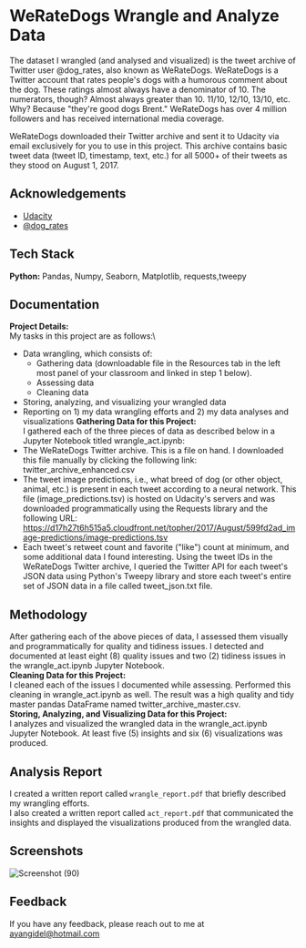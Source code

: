 
# WeRateDogs Wrangle and Analyze Data

The dataset I wrangled (and analysed and visualized) is the tweet archive of Twitter user @dog_rates, also known as WeRateDogs. WeRateDogs is a Twitter account that rates people's dogs with a humorous comment about the dog. These ratings almost always have a denominator of 10. The numerators, though? Almost always greater than 10. 11/10, 12/10, 13/10, etc. Why? Because "they're good dogs Brent." WeRateDogs has over 4 million followers and has received international media coverage.

WeRateDogs downloaded their Twitter archive and sent it to Udacity via email exclusively for you to use in this project. This archive contains basic tweet data (tweet ID, timestamp, text, etc.) for all 5000+ of their tweets as they stood on August 1, 2017.

## Acknowledgements

 - [Udacity](https://udacity.com)
 - [@dog_rates](https://twitter.com/dog_rates)



## Tech Stack

**Python:** Pandas, Numpy, Seaborn, Matplotlib, requests,tweepy
## Documentation

**Project Details:**\
My tasks in this project are as follows:\
* Data wrangling, which consists of:
     * Gathering data (downloadable file in the Resources tab in the left most panel of your classroom and linked in step 1 below).
    * Assessing data
    * Cleaning data
* Storing, analyzing, and visualizing your wrangled data
* Reporting on 1) my data wrangling efforts and 2) my data analyses and visualizations
**Gathering Data for this Project:**\
I gathered each of the three pieces of data as described below in a Jupyter Notebook titled wrangle_act.ipynb:
* The WeRateDogs Twitter archive. This is a file on hand. I downloaded this file manually by clicking the following link: twitter_archive_enhanced.csv
* The tweet image predictions, i.e., what breed of dog (or other object, animal, etc.) is present in each tweet according to a neural network. This file (image_predictions.tsv) is hosted on Udacity's servers and was downloaded programmatically using the Requests library and the following URL: https://d17h27t6h515a5.cloudfront.net/topher/2017/August/599fd2ad_image-predictions/image-predictions.tsv
* Each tweet's retweet count and favorite ("like") count at minimum, and some additional data I found interesting. Using the tweet IDs in the WeRateDogs Twitter archive, I queried the Twitter API for each tweet's JSON data using Python's Tweepy library and store each tweet's entire set of JSON data in a file called tweet_json.txt file. 


## Methodology
After gathering each of the above pieces of data, I assessed them visually and programmatically for quality and tidiness issues. I detected and documented at least eight (8) quality issues and two (2) tidiness issues in the wrangle_act.ipynb Jupyter Notebook.\
**Cleaning Data for this Project:**\
I cleaned each of the issues I documented while assessing. Performed this cleaning in wrangle_act.ipynb as well. The result was a high quality and tidy master pandas DataFrame named twitter_archive_master.csv.\
**Storing, Analyzing, and Visualizing Data for this Project:**\
I analyzes and visualized the wrangled data in the wrangle_act.ipynb Jupyter Notebook. At least five (5) insights and six (6) visualizations was produced.
## Analysis Report
I created a written report called `wrangle_report.pdf` that briefly described my wrangling efforts.\
I also created a written report called `act_report.pdf` that communicated the insights and displayed the visualizations produced from the wrangled data.
## Screenshots
![Screenshot (90)](https://user-images.githubusercontent.com/58152694/143286139-3426687d-0983-40f5-ba0e-59364cd909bb.png)



## Feedback

If you have any feedback, please reach out to me at ayangidel@hotmail.com

